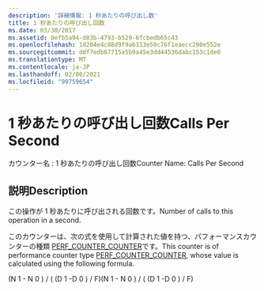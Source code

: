 ```yaml
---
description: '詳細情報: 1 秒あたりの呼び出し数'
title: 1 秒あたりの呼び出し回数
ms.date: 03/30/2017
ms.assetid: 0efb5a94-d83b-4793-b529-6fcbedb65c43
ms.openlocfilehash: 1d204e4c88d9f9ab113e59c76f1eaecc280e552e
ms.sourcegitcommit: ddf7edb67715a5b9a45e3dd44536dabc153c1de0
ms.translationtype: MT
ms.contentlocale: ja-JP
ms.lasthandoff: 02/06/2021
ms.locfileid: "99759654"
---
```

# <a name="calls-per-second"></a><span data-ttu-id="5d840-103">1 秒あたりの呼び出し回数</span><span class="sxs-lookup"><span data-stu-id="5d840-103">Calls Per Second</span></span>

<span data-ttu-id="5d840-104">カウンター名 : 1 秒あたりの呼び出し回数</span><span class="sxs-lookup"><span data-stu-id="5d840-104">Counter Name: Calls Per Second</span></span>  
  
## <a name="description"></a><span data-ttu-id="5d840-105">説明</span><span class="sxs-lookup"><span data-stu-id="5d840-105">Description</span></span>  

 <span data-ttu-id="5d840-106">この操作が 1 秒あたりに呼び出される回数です。</span><span class="sxs-lookup"><span data-stu-id="5d840-106">Number of calls to this operation in a second.</span></span>  
  
 <span data-ttu-id="5d840-107">このカウンターは、次の式を使用して計算された値を持つ、パフォーマンスカウンターの種類 [PERF_COUNTER_COUNTER](/previous-versions/windows/it-pro/windows-server-2003/cc740048(v=ws.10))です。</span><span class="sxs-lookup"><span data-stu-id="5d840-107">This counter is of performance counter type [PERF_COUNTER_COUNTER](/previous-versions/windows/it-pro/windows-server-2003/cc740048(v=ws.10)), whose value is calculated using the following formula.</span></span>  
  
 <span data-ttu-id="5d840-108">(N 1 - N 0 ) / ( (D 1 -D 0 ) / F)</span><span class="sxs-lookup"><span data-stu-id="5d840-108">(N 1 - N 0 ) / ( (D 1 -D 0 ) / F)</span></span>
